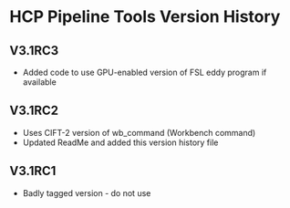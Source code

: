 # HCP Pipeline Tools Version History

## V3.1RC3

* Added code to use GPU-enabled version of FSL eddy program 
  if available

## V3.1RC2

* Uses CIFT-2 version of wb_command (Workbench command) 
* Updated ReadMe and added this version history file

## V3.1RC1

* Badly tagged version - do not use

